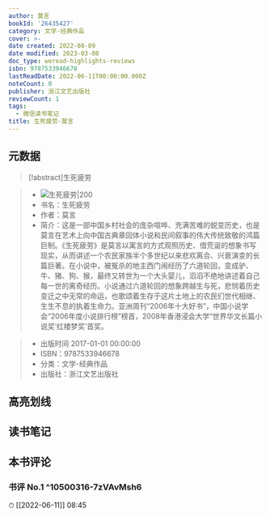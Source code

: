 ```yaml
---
author: 莫言
bookId: '26435427'
category: 文学-经典作品
cover: >-
date created: 2022-08-09
date modified: 2023-03-08
doc_type: weread-highlights-reviews
isbn: 9787533946678
lastReadDate: 2022-06-11T00:00:00.000Z
noteCount: 0
publisher: 浙江文艺出版社
reviewCount: 1
tags:
  - 微信读书笔记
title: 生死疲劳-莫言
---
```


## 元数据

>[!abstract]生死疲劳

> - ![生死疲劳|200](https://wfqqreader-1252317822.image.myqcloud.com/cover/427/26435427/t7_26435427.jpg)
> - 书名：生死疲劳
> - 作者：莫言
> - 简介：这是一部中国乡村社会的庞杂喧哗、充满苦难的蜕变历史，也是莫言在艺术上向中国古典章回体小说和民间叙事的伟大传统致敬的鸿篇巨制。《生死疲劳》是莫言以寓言的方式观照历史、借荒诞的想象书写现实，从而讲述一个农民家族半个多世纪以来悲欢离合、兴衰演变的长篇巨著。在小说中，被冤杀的地主西门闹经历了六道轮回，变成驴、牛、猪、狗、猴，最终又转世为一个大头婴儿，滔滔不绝地讲述着自己每一世的离奇经历。小说通过六道轮回的想象跨越生与死，悲悯着历史变迁之中无常的命运，也歌颂着生存于这片土地上的农民们世代相继、生生不息的执着生命力。亚洲周刊“2006年十大好书”，中国小说学会“2006年度小说排行榜”榜首，2008年香港浸会大学“世界华文长篇小说奖‘红楼梦奖’首奖。

> - 出版时间 2017-01-01 00:00:00
> - ISBN：9787533946678
> - 分类：文学-经典作品
> - 出版社：浙江文艺出版社

## 高亮划线

## 读书笔记

## 本书评论

### 书评 No.1 ^10500316-7zVAvMsh6

⏱ [[2022-06-11]] 08:45
